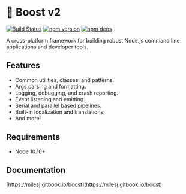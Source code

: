 # 🚀 Boost v2

[![Build Status](https://github.com/milesj/boost/workflows/Build/badge.svg)](https://github.com/milesj/boost/actions?query=branch%3Amaster)
[![npm version](https://badge.fury.io/js/%40boost%2Fcore.svg)](https://www.npmjs.com/package/@boost/core)
[![npm deps](https://david-dm.org/milesj/boost.svg?path=packages/core)](https://www.npmjs.com/package/@boost/core)

A cross-platform framework for building robust Node.js command line applications and developer
tools.

## Features

- Common utilities, classes, and patterns.
- Args parsing and formatting.
- Logging, debugging, and crash reporting.
- Event listening and emitting.
- Serial and parallel based pipelines.
- Built-in localization and translations.
- And more!

## Requirements

- Node 10.10+

## Documentation

[https://milesj.gitbook.io/boost](https://milesj.gitbook.io/boost)
